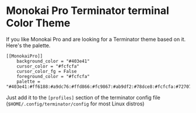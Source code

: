 # Monokai Pro Terminator terminal Color Theme

If you like Monokai Pro and are looking for a Terminator theme based on it. Here's the palette.
```
[[MonokaiPro]]
    background_color = "#403e41"
    cursor_color = "#fcfcfa"
    cursor_color_fg = False
    foreground_color = "#fcfcfa"
    palette = "#403e41:#ff6188:#a9dc76:#ffd866:#fc9867:#ab9df2:#78dce8:#fcfcfa:#727072:#ff6188:#a9dc76:#ffd866:#fc9867:#ab9df2:#78dce8:#fcfcfa"
```

Just add it to the `[profiles]` section of the terminator config file (`$HOME/.config/terminator/config` for most Linux distros)


